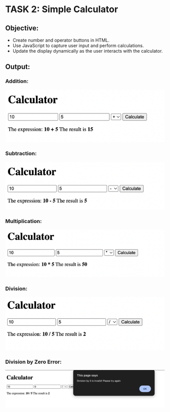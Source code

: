 # TASK 2: Simple Calculator

## Objective:

- Create number and operator buttons in HTML.
- Use JavaScript to capture user input and perform calculations.
- Update the display dynamically as the user interacts with the calculator.

## Output:

### Addition:

![](add.png)

### Subtraction:

![](sub.png)

### Multiplication:

![](mul.png)

### Division:

![](div.png)

### Division by Zero Error:

![](div_error.png)
